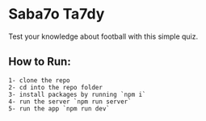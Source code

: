 # Saba7o Ta7dy

Test your knowledge about football with this simple quiz.

## How to Run:

    1- clone the repo
    2- cd into the repo folder
    3- install packages by running `npm i`
    4- run the server `npm run server`
    5- run the app `npm run dev`
